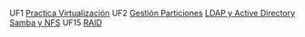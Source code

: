 UF1
  [Practica Virtualización](https://htmlpreview.github.io/?https://github.com/JEONSAURIO/Portfoli/blob/main/Mòduls/M01-SistemesInformàtics/UF1/Practica%20Virtualizacion/PracticaVirtualizacion.html)
UF2
  [Gestión Particiones](https://htmlpreview.github.io/?https://github.com/JEONSAURIO/Portfoli/blob/main/Mòduls/M01-SistemesInformàtics/UF2/Gestió%20de%20Particions/GestideParticions.html)
  [LDAP y Active Directory](https://htmlpreview.github.io/?https://github.com/JEONSAURIO/Portfoli/blob/main/Mòduls/M01-SistemesInformàtics/UF2/LDAP%20i%20Active%20Directory/LDAPiActiveDirectory.html)
  [Samba y NFS](https://htmlpreview.github.io/?https://github.com/JEONSAURIO/Portfoli/blob/main/Mòduls/M01-SistemesInformàtics/UF2/NFS_SAMBA/NFSSAMBA.html)
UF15
  [RAID](https://htmlpreview.github.io/?https://github.com/JEONSAURIO/Portfoli/blob/main/Mòduls/M01-SistemesInformàtics/UF15/Tasca%20RAID/TascaRAID.html)
